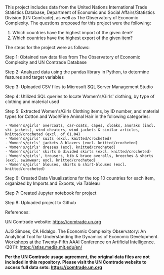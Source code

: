 This project includes data from the United Nations International Trade Statistics Database, Department of Economic and Social Affairs/Statistics Division (UN Comtrade), as well as The Observatory of Economic Complexity. The questions proposed for this project were the following: 

  1. Which countries have the highest import of the given item? 
  2. Which countries have the highest export of the given item? 

The steps for the project were as follows: 

Step 1: Obtained raw data files from The Observatory of Economic Complexity and UN Comtrade Database 

Step 2: Analyzed data using the pandas library in Python, to determine features and target variables  

Step 3: Uploaded CSV files to Microsoft SQL Server Management Studio 

Step 4: Utilized SQL queries to locate Women's/Girls' clothing, by type of clothing and material used

Step 5: Extracted Women's/Girls Clothing items, by ID number, and material types for Cotton and Wool/Fine Animal Hair in the following categories: 

    - Women's/girls' overcoats, car-coats, capes, cloaks, anoraks (incl. ski-jackets), wind-cheaters, wind-jackets & similar articles, knitted/crocheted (excl. of 61.04)  
    - Women's/girls' suits (excl. knitted/crocheted)
    - Women's/girls' jackets & blazers (excl. knitted/crocheted)
    - Women's/girls' dresses (excl. knitted/crocheted)
    - Women's/girls' skirts & divided skirts (excl. knitted/crocheted)
    - Women's/girls', trousers, bib & brace overalls, breeches & shorts (excl. swimwear; excl. knitted/crocheted)
    - Women's/girls' blouses, shirts & shirt-blouses (excl. knitted/crocheted)
    
Step 6: Created Data Visualizations for the top 10 countries for each item, organized by Imports and Exports, via Tableau

Step 7: Created Jupyter notebook for project

Step 8: Uploaded project to Github 

References: 

UN Comtrade website: https://comtrade.un.org

AJG Simoes, CA Hidalgo. The Economic Complexity Observatory: An Analytical Tool for Understanding the Dynamics of Economic Development. Workshops at the Twenty-Fifth AAAI Conference on Artificial Intelligence. (2011): https://atlas.media.mit.edu/en/

**Per the UN Comtrade usage agreement, the original data files are not included in this repository. Please visit the UN Comtrade website to access full data sets: https://comtrade.un.org**




 

